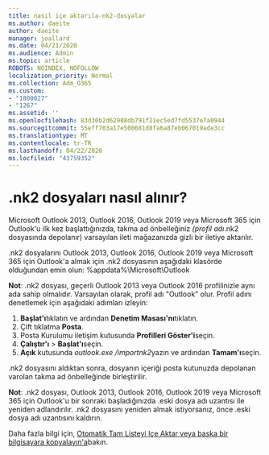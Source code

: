 ```yaml
---
title: nasıl içe aktarıla-nk2-dosyalar
ms.author: daeite
author: daeite
manager: joallard
ms.date: 04/21/2020
ms.audience: Admin
ms.topic: article
ROBOTS: NOINDEX, NOFOLLOW
localization_priority: Normal
ms.collection: Adm_O365
ms.custom:
- "1800027"
- "1267"
ms.assetid: ''
ms.openlocfilehash: 83d30b2d62908db791f21ec5ed7fd5537e7a0944
ms.sourcegitcommit: 55eff703a17e500681d8fa6a87eb067019ade3cc
ms.translationtype: MT
ms.contentlocale: tr-TR
ms.lasthandoff: 04/22/2020
ms.locfileid: "43759352"
---
```

# <a name="how-to-import-nk2-files"></a>.nk2 dosyaları nasıl alınır? 

Microsoft Outlook 2013, Outlook 2016, Outlook 2019 veya Microsoft 365 için Outlook'u ilk kez başlattığınızda, takma ad önbelleğiniz *(profil adı*.nk2 dosyasında depolanır) varsayılan ileti mağazanızda gizli bir iletiye aktarılır.

.nk2 dosyalarını Outlook 2013, Outlook 2016, Outlook 2019 veya Microsoft 365 için Outlook'a almak için .nk2 dosyasının aşağıdaki klasörde olduğundan emin olun: %appdata%\Microsoft\Outlook

**Not**: .nk2 dosyası, geçerli Outlook 2013 veya Outlook 2016 profilinizle aynı ada sahip olmalıdır. Varsayılan olarak, profil adı "Outlook" olur. Profil adını denetlemek için aşağıdaki adımları izleyin: 
1. **Başlat'ı**tıklatın ve ardından **Denetim Masası'nı**tıklatın.
2. Çift tıklatma **Posta**.
3. Posta Kurulumu iletişim kutusunda **Profilleri Göster'i**seçin.
4. **Çalıştır'ı** > **Başlat'ı**seçin.
5. **Açık** kutusunda *outlook.exe /importnk2*yazın ve ardından **Tamam'ı**seçin. 

.nk2 dosyasını aldıktan sonra, dosyanın içeriği posta kutunuzda depolanan varolan takma ad önbelleğinde birleştirilir.

**Not**: .nk2 dosyası, Outlook 2013, Outlook 2016, Outlook 2019 veya Microsoft 365 için Outlook'u bir sonraki başladığınızda .eski dosya adı uzantısı ile yeniden adlandırılır. .nk2 dosyasını yeniden almak istiyorsanız, önce .eski dosya adı uzantısını kaldırın.

Daha fazla bilgi için, [Otomatik Tam Listeyi Içe Aktar veya başka bir bilgisayara kopyalayın'a](https://support.microsoft.com/help/2806550/how-to-import-nk2-files-into-outlook%)bakın.
